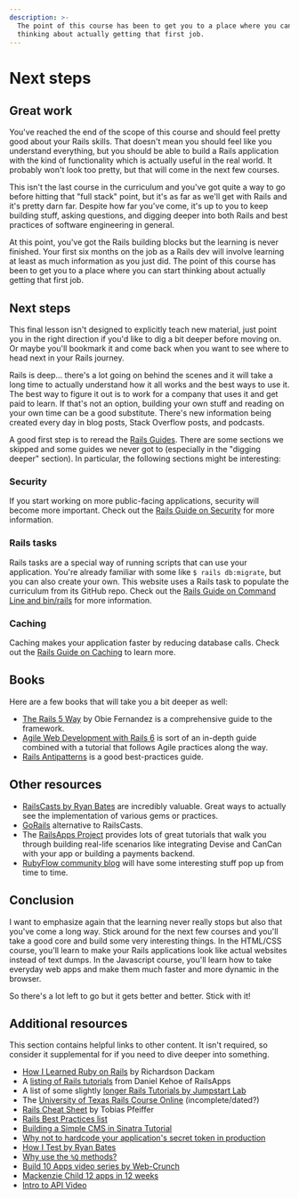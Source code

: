 ```yaml
---
description: >-
  The point of this course has been to get you to a place where you can start
  thinking about actually getting that first job.
---
```


# Next steps

## Great work

You've reached the end of the scope of this course and should feel pretty good about your Rails skills. That doesn't mean you should feel like you understand everything, but you should be able to build a Rails application with the kind of functionality which is actually useful in the real world. It probably won't look too pretty, but that will come in the next few courses.

This isn't the last course in the curriculum and you've got quite a way to go before hitting that "full stack" point, but it's as far as we'll get with Rails and it's pretty darn far. Despite how far you've come, it's up to you to keep building stuff, asking questions, and digging deeper into both Rails and best practices of software engineering in general.

At this point, you've got the Rails building blocks but the learning is never finished. Your first six months on the job as a Rails dev will involve learning at least as much information as you just did. The point of this course has been to get you to a place where you can start thinking about actually getting that first job.

## Next steps

This final lesson isn't designed to explicitly teach new material, just point you in the right direction if you'd like to dig a bit deeper before moving on. Or maybe you'll bookmark it and come back when you want to see where to head next in your Rails journey.

Rails is deep... there's a lot going on behind the scenes and it will take a long time to actually understand how it all works and the best ways to use it. The best way to figure it out is to work for a company that uses it and get paid to learn. If that's not an option, building your own stuff and reading on your own time can be a good substitute. There's new information being created every day in blog posts, Stack Overflow posts, and podcasts.

A good first step is to reread the [Rails Guides](http://guides.rubyonrails.org/index.html). There are some sections we skipped and some guides we never got to \(especially in the "digging deeper" section\). In particular, the following sections might be interesting:

### **Security**

If you start working on more public-facing applications, security will become more important. Check out the [Rails Guide on Security](http://guides.rubyonrails.org/security.html) for more information.

### **Rails tasks**

Rails tasks are a special way of running scripts that can use your application. You're already familiar with some like `$ rails db:migrate`, but you can also create your own. This website uses a Rails task to populate the curriculum from its GitHub repo. Check out the [Rails Guide on Command Line and bin/rails](http://guides.rubyonrails.org/command_line.html) for more information.

### **Caching**

Caching makes your application faster by reducing database calls. Check out the [Rails Guide on Caching](http://guides.rubyonrails.org/caching_with_rails.html) to learn more.

## Books

Here are a few books that will take you a bit deeper as well:

* [The Rails 5 Way](https://leanpub.com/tr5w) by Obie Fernandez is a comprehensive guide to the framework.
* [Agile Web Development with Rails 6](https://pragprog.com/titles/rails6/agile-web-development-with-rails-6/) is sort of an in-depth guide combined with a tutorial that follows Agile practices along the way.
* [Rails Antipatterns](http://www.amazon.com/Rails-AntiPatterns-Refactoring-Addison-Wesley-Professional/dp/0321604814) is a good best-practices guide.

## Other resources

* [RailsCasts by Ryan Bates](http://railscasts.com/) are incredibly valuable.  Great ways to actually see the implementation of various gems or practices.
* [GoRails](https://gorails.com/) alternative to RailsCasts.
* The [RailsApps Project](https://tutorials.railsapps.org/) provides lots of great tutorials that walk you through building real-life scenarios like integrating Devise and CanCan with your app or building a payments backend.
* [RubyFlow community blog](http://www.rubyflow.com/) will have some interesting stuff pop up from time to time.

## Conclusion

I want to emphasize again that the learning never really stops but also that you've come a long way. Stick around for the next few courses and you'll take a good core and build some very interesting things. In the HTML/CSS course, you'll learn to make your Rails applications look like actual websites instead of text dumps. In the Javascript course, you'll learn how to take everyday web apps and make them much faster and more dynamic in the browser.

So there's a lot left to go but it gets better and better. Stick with it!

## Additional resources

This section contains helpful links to other content. It isn't required, so consider it supplemental for if you need to dive deeper into something.

* [How I Learned Ruby on Rails](https://medium.com/how-i-learned-ruby-rails/e08c94e2a51e) by Richardson Dackam
* A [listing of Rails tutorials](https://tutorials.railsapps.org/rails-tutorial) from Daniel Kehoe of RailsApps
* A list of some slightly [longer Rails Tutorials by Jumpstart Lab](http://tutorials.jumpstartlab.com/)
* The [University of Texas Rails Course Online](http://schneems.com/ut-rails) \(incomplete/dated?\)
* [Rails Cheat Sheet](http://pragtob.github.io/rails-beginner-cheatsheet/index.html) by Tobias Pfeiffer
* [Rails Best Practices list](http://rails-bestpractices.com/)
* [Building a Simple CMS in Sinatra Tutorial](http://www.sitepoint.com/a-simple-content-management-system-in-sinatra/)
* [Why not to hardcode your application's secret token in production](http://daniel.fone.net.nz/blog/2013/05/20/a-better-way-to-manage-the-rails-secret-token/)
* [How I Test by Ryan Bates](http://railscasts.com/episodes/275-how-i-test)
* [Why use the `%Q` methods?](http://stackoverflow.com/questions/10144543/what-is-the-use-case-for-rubys-q-q-quoting-methods)
* [Build 10 Apps video series by Web-Crunch](https://www.youtube.com/watch?v=4ABesTeDKmQ&list=PL01nNIgQ4uxNkDZNMON-TrzDVNIk3cOz4)
* [Mackenzie Child 12 apps in 12 weeks](https://medium.com/ruby-on-rails/how-i-finally-learned-rails-95e9b832675b#.mw99m5wat)
* [Intro to API Video](https://www.youtube.com/watch?v=oBW_VNg4qD0)


